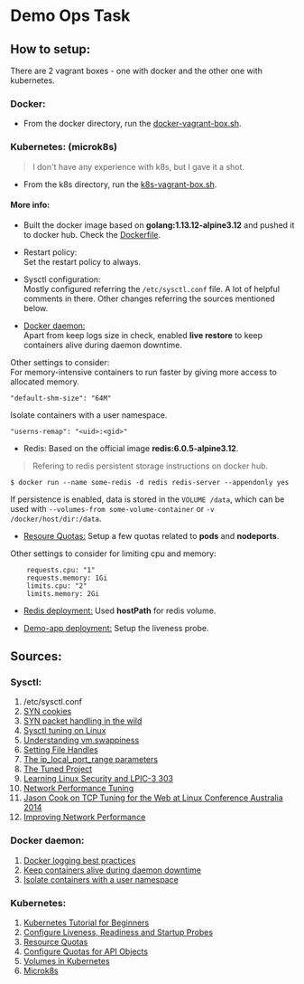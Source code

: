 # Demo Ops Task

## How to setup:

There are 2 vagrant boxes - one with docker and the other one with kubernetes.

### Docker:
- From the docker directory, run the [docker-vagrant-box.sh](../master/docker/docker-vagrant-box.sh).

### Kubernetes: (microk8s)
> I don't have any experience with k8s, but I gave it a shot.
- From the k8s directory, run the [k8s-vagrant-box.sh](../master/k8s/k8s-vagrant-box.sh).

#### More info:

- Built the docker image based on **golang:1.13.12-alpine3.12** and pushed it to docker hub.
Check the [Dockerfile](../master/docker/Dockerfile).

- Restart policy:  
Set the restart policy to always.

- Sysctl configuration:  
Mostly configured referring the `/etc/sysctl.conf` file. A lot of helpful comments in there.
Other changes referring the sources mentioned below.

- [Docker daemon:](../master/docker/daemon.json)  
Apart from keep logs size in check, enabled **live restore** to keep containers alive during daemon downtime.

Other settings to consider:  
For memory-intensive containers to run faster by giving more access to allocated memory.
```
"default-shm-size": "64M"
```
Isolate containers with a user namespace.
```
"userns-remap": "<uid>:<gid>"
```

- Redis:
Based on  the official image **redis:6.0.5-alpine3.12**.

> Refering to redis persistent storage instructions on docker hub.
```
$ docker run --name some-redis -d redis redis-server --appendonly yes
```
If persistence is enabled, data is stored in the `VOLUME /data`, which can be used with `--volumes-from some-volume-container` or `-v /docker/host/dir:/data`.

- [Resoure Quotas:](../master/k8s/01-resource-quota.yml)
Setup a few quotas related to **pods** and **nodeports**.

Other settings to consider for limiting cpu and memory:
```
    requests.cpu: "1"
    requests.memory: 1Gi
    limits.cpu: "2"
    limits.memory: 2Gi
```
- [Redis deployment:](../master/k8s/02-redis.yml)
Used **hostPath** for redis volume.

- [Demo-app deployment:](../master/k8s/03-demo-app.yml)
Setup the liveness probe.


## Sources:

### Sysctl:

1. /etc/sysctl.conf
2. [SYN cookies](http://lwn.net/Articles/277146/)
3. [SYN packet handling in the wild](https://blog.cloudflare.com/syn-packet-handling-in-the-wild/)
4. [Sysctl tuning on Linux](https://blog.confirm.ch/sysctl-tuning-linux/)
5. [Understanding vm.swappiness](https://linuxhint.com/understanding_vm_swappiness/)
6. [Setting File Handles](https://access.redhat.com/documentation/en-us/red_hat_enterprise_linux/5/html/tuning_and_optimizing_red_hat_enterprise_linux_for_oracle_9i_and_10g_databases/chap-oracle_9i_and_10g_tuning_guide-setting_file_handles)
7. [The ip_local_port_range parameters](https://tldp.org/LDP/solrhe/Securing-Optimizing-Linux-RH-Edition-v1.3/chap6sec70.html)
8. [The Tuned Project](https://tuned-project.org/)
9. [Learning Linux Security and LPIC-3 303](https://www.youtube.com/playlist?list=PLtGnc4I6s8dsaWzthjdXRY19olDJ-eFB-)
10. [Network Performance Tuning](https://www.youtube.com/watch?v=ZYCKSN4xf84)
11. [Jason Cook on TCP Tuning for the Web at Linux Conference Australia 2014](https://www.youtube.com/watch?v=gfYYggNkM20)
12. [Improving Network Performance](https://pubs.vmware.com/continuent/tungsten-replicator-3.0/performance-networking.html)

### Docker daemon:

1. [Docker logging best practices](https://www.datadoghq.com/blog/docker-logging/)
2. [Keep containers alive during daemon downtime](https://docs.docker.com/config/containers/live-restore/)
3. [Isolate containers with a user namespace](https://docs.docker.com/engine/security/userns-remap/)

### Kubernetes:

1. [Kubernetes Tutorial for Beginners](https://www.youtube.com/playlist?list=PLy7NrYWoggjwPggqtFsI_zMAwvG0SqYCb)
2. [Configure Liveness, Readiness and Startup Probes](https://kubernetes.io/docs/tasks/configure-pod-container/configure-liveness-readiness-startup-probes/)
3. [Resource Quotas](https://kubernetes.io/docs/concepts/policy/resource-quotas/)
4. [Configure Quotas for API Objects](https://kubernetes.io/docs/tasks/administer-cluster/quota-api-object/)
5. [Volumes in Kubernetes](https://kubernetes.io/docs/concepts/storage/volumes/#hostpath)
6. [Microk8s](https://microk8s.io/)
